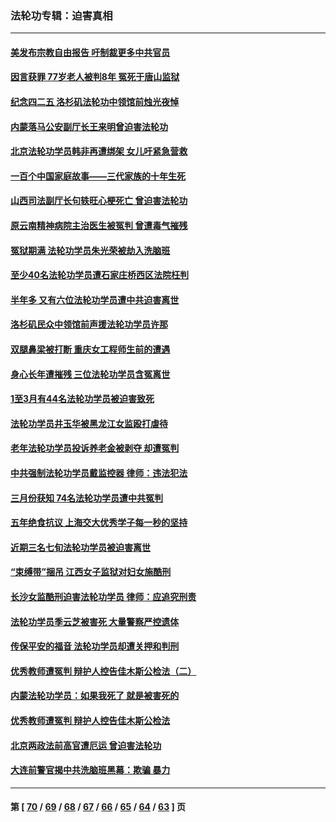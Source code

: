 ### 法轮功专辑：迫害真相
---
#### [美发布宗教自由报告 吁制裁更多中共官员](../../pages/nf4379/n13720670.md?04270430) 
#### [因言获罪 77岁老人被判8年 冤死于唐山监狱](../../pages/nf4379/n13718512.md?04270430) 
#### [纪念四二五 洛杉矶法轮功中领馆前烛光夜悼](../../pages/nf4379/n13719557.md?04270430) 
#### [内蒙落马公安副厅长王来明曾迫害法轮功](../../pages/nf4379/n13717744.md?04270430) 
#### [北京法轮功学员韩非再遭绑架 女儿吁紧急营救](../../pages/nf4379/n13717927.md?04270430) 
#### [一百个中国家庭故事——三代家族的十年生死](../../pages/nf4379/n13716313.md?04270430) 
#### [山西司法副厅长句轶旺心梗死亡 曾迫害法轮功](../../pages/nf4379/n13716878.md?04270430) 
#### [原云南精神病院主治医生被冤判 曾遭毒气摧残](../../pages/nf4379/n13714548.md?04270430) 
#### [冤狱期满 法轮功学员朱光荣被劫入洗脑班](../../pages/nf4379/n13708358.md?04270430) 
#### [至少40名法轮功学员遭石家庄桥西区法院枉判](../../pages/nf4379/n13713749.md?04270430) 
#### [半年多 又有六位法轮功学员遭中共迫害离世](../../pages/nf4379/n13712382.md?04270430) 
#### [洛杉矶民众中领馆前声援法轮功学员许那](../../pages/nf4379/n13710251.md?04270430) 
#### [双腿鼻梁被打断 重庆女工程师生前的遭遇](../../pages/nf4379/n13709854.md?04270430) 
#### [身心长年遭摧残 三位法轮功学员含冤离世](../../pages/nf4379/n13692679.md?04270430) 
#### [1至3月有44名法轮功学员被迫害致死](../../pages/nf4379/n13704649.md?04270430) 
#### [法轮功学员井玉华被黑龙江女监殴打虐待](../../pages/nf4379/n13709102.md?04270430) 
#### [老年法轮功学员投诉养老金被剥夺 却遭冤判](../../pages/nf4379/n13697069.md?04270430) 
#### [中共强制法轮功学员戴监控器 律师：违法犯法](../../pages/nf4379/n13699665.md?04270430) 
#### [三月份获知 74名法轮功学员遭中共冤判](../../pages/nf4379/n13694951.md?04270430) 
#### [五年绝食抗议 上海交大优秀学子每一秒的坚持](../../pages/nf4379/n13669136.md?04270430) 
#### [近期三名七旬法轮功学员被迫害离世](../../pages/nf4379/n13688715.md?04270430) 
#### [“束缚带”捆吊 江西女子监狱对妇女施酷刑](../../pages/nf4379/n13682860.md?04270430) 
#### [长沙女监酷刑迫害法轮功学员 律师：应追究刑责](../../pages/nf4379/n13684077.md?04270430) 
#### [法轮功学员季云芝被害死 大量警察严控遗体](../../pages/nf4379/n13683424.md?04270430) 
#### [传保平安的福音 法轮功学员却遭关押和判刑](../../pages/nf4379/n13678842.md?04270430) 
#### [优秀教师遭冤判 辩护人控告佳木斯公检法（二）](../../pages/nf4379/n13672516.md?04270430) 
#### [内蒙法轮功学员：如果我死了 就是被害死的](../../pages/nf4379/n13672964.md?04270430) 
#### [优秀教师遭冤判 辩护人控告佳木斯公检法](../../pages/nf4379/n13667637.md?04270430) 
#### [北京两政法前高官遭厄运 曾迫害法轮功](../../pages/nf4379/n13664915.md?04270430) 
#### [大连前警官揭中共洗脑班黑幕：欺骗 暴力](../../pages/nf4379/n13662506.md?04270430) 

---
#### 第 [ [70](./70.md?04270430) / [69](./69.md?04270430) / [68](./68.md?04270430) / [67](./67.md?04270430) / [66](./66.md?04270430) / [65](./65.md?04270430) / [64](./64.md?04270430) / [63](./63.md?04270430) ] 页
